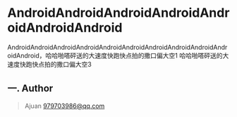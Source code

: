 
# AndroidAndroidAndroidAndroidAndroidAndroidAndroid

AndroidAndroidAndroidAndroidAndroidAndroidAndroidAndroidAndroidAndroidAndroid，哈哈啪嗒砰送的大速度快跑快点拍的撒口偏大空1
哈哈啪嗒砰送的大速度快跑快点拍的撒口偏大空3

## 一. Author

> Ajuan <979703986@qq.com>

